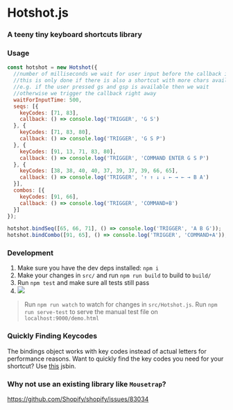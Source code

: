 Hotshot.js
==========
### A teeny tiny keyboard shortcuts library

### Usage
```js
const hotshot = new Hotshot({
  //number of milliseconds we wait for user input before the callback is triggered
  //this is only done if there is also a shortcut with more chars available
  //e.g. if the user pressed gs and gsp is available then we wait
  //otherwise we trigger the callback right away
  waitForInputTime: 500, 
  seqs: [{
    keyCodes: [71, 83],
    callback: () => console.log('TRIGGER', 'G S')
  }, {
    keyCodes: [71, 83, 80],
    callback: () => console.log('TRIGGER', 'G S P')
  }, {
    keyCodes: [91, 13, 71, 83, 80],
    callback: () => console.log('TRIGGER', 'COMMAND ENTER G S P')
  }, {
    keyCodes: [38, 38, 40, 40, 37, 39, 37, 39, 66, 65],
    callback: () => console.log('TRIGGER', '↑ ↑ ↓ ↓ ← → ← → B A')
  }],
  combos: [{
    keyCodes: [91, 66],
    callback: () => console.log('TRIGGER', 'COMMAND+B')
  }]
});

hotshot.bindSeq([65, 66, 71], () => console.log('TRIGGER', 'A B G'));
hotshot.bindCombo([91, 65], () => console.log('TRIGGER', 'COMMAND+A'));
```

### Development
1. Make sure you have the dev deps installed: `npm i`
2. Make your changes in `src/` and run `npm run build` to build to `build/`
3. Run `npm test` and make sure all tests still pass
4. ![](http://media.tumblr.com/tumblr_meh2kbVICW1rrdzra.gif)

> Run `npm run watch` to watch for changes in `src/Hotshot.js`.
> Run `npm run serve-test` to serve the manual test file on `localhost:9000/demo.html`

### Quickly Finding Keycodes
The bindings object works with key codes instead of actual letters for performance reasons. Want to quickly find the key codes you need for your shortcut? Use [this](http://jsbin.com/yayocohace/embed?js,console,output) jsbin.

### Why not use an existing library like `Mousetrap`?
https://github.com/Shopify/shopify/issues/83034

